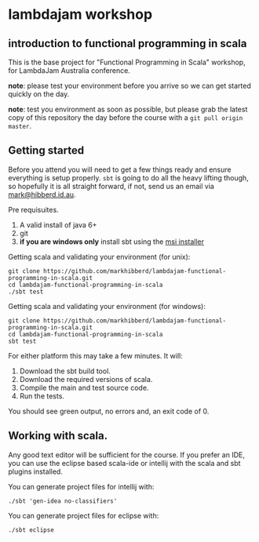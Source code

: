 # lambdajam workshop
## introduction to functional programming in scala

This is the base project for "Functional Programming in Scala" workshop,
for LambdaJam Australia conference.

__note__: please test your environment before you arrive so we can get
started quickly on the day.

__note__: test you environment as soon as possible, but please grab the
latest copy of this repository the day before the course with a `git pull origin master`.


## Getting started

Before you attend you will need to get a few things
ready and ensure everything is setup properly. `sbt`
is going to do all the heavy lifting though, so
hopefully it is all straight forward, if not, send
us an email via <mark@hibberd.id.au>.


Pre requisuites.

 1. A valid install of java 6+
 2. git
 3. **if you are windows only** install sbt using the [msi installer](http://scalasbt.artifactoryonline.com/scalasbt/sbt-native-packages/org/scala-sbt/sbt/0.12.3/sbt.msi)


Getting scala and validating your environment (for unix):

    git clone https://github.com/markhibberd/lambdajam-functional-programming-in-scala.git
    cd lambdajam-functional-programming-in-scala
    ./sbt test


Getting scala and validating your environment (for windows):

    git clone https://github.com/markhibberd/lambdajam-functional-programming-in-scala.git
    cd lambdajam-functional-programming-in-scala
    sbt test


For either platform this may take a few minutes. It will:

 1. Download the sbt build tool.
 2. Download the required versions of scala.
 3. Compile the main and test source code.
 4. Run the tests.


You should see green output, no errors and, an exit code of 0.


## Working with scala.

Any good text editor will be sufficient for the course. If you
prefer an IDE, you can use the eclipse based scala-ide or
intellij with the scala and sbt plugins installed.

You can generate project files for intellij with:

    ./sbt 'gen-idea no-classifiers'

You can generate project files for eclipse with:

    ./sbt eclipse
